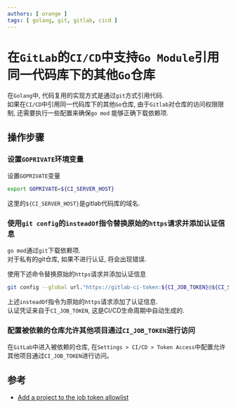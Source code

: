 ```yaml
---
authors: [ orange ]
tags: [ golang, git, gitlab, cicd ]
---
```


# 在`GitLab`的`CI/CD`中支持`Go Module`引用同一代码库下的其他`Go`仓库

在`Golang`中, 代码复用的实现方式是通过`git`方式引用代码.<br/>
如果在`CI/CD`中引用同一代码库下的其他`Go`仓库, 由于`Gitlab`对仓库的访问权限限制, 还需要执行一些配置来确保`go mod`
能够正确下载依赖项.

<!--truncate-->

## 操作步骤

### 设置`GOPRIVATE`环境变量

设置`GOPRIVATE`变量

```bash
export GOPRIVATE=${CI_SERVER_HOST}
```

这里的`${CI_SERVER_HOST}`是gitlab代码库的域名.

### 使用`git config`的`insteadOf`指令替换原始的`https`请求并添加认证信息

`go mod`通过`git`下载依赖项.<br/>
对于私有的git仓库, 如果不进行认证, 将会出现错误.<br/>

使用下述命令替换原始的`https`请求并添加认证信息

```bash
git config --global url."https://gitlab-ci-token:${CI_JOB_TOKEN}@${CI_SERVER_HOST}".insteadOf "https://${CI_SERVER_HOST}"
```

上述`insteadOf`指令为原始的`https`请求添加了认证信息.<br/>
认证凭证来自于`CI_JOB_TOKEN`, 这是CI/CD生命周期中自动生成的.<br/>

### 配置被依赖的仓库允许其他项目通过`CI_JOB_TOKEN`进行访问

在`GitLab`中进入被依赖的仓库, 在`Settings > CI/CD > Token Access`中配置允许其他项目通过`CI_JOB_TOKEN`进行访问。

## 参考

- [Add a project to the job token allowlist](https://docs.gitlab.com/ee/ci/jobs/ci_job_token.html#add-a-project-to-the-job-token-allowlist)
